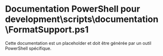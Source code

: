 # Documentation PowerShell pour development\scripts\documentation\FormatSupport.ps1

Cette documentation est un placeholder et doit être générée par un outil PowerShell spécifique.
